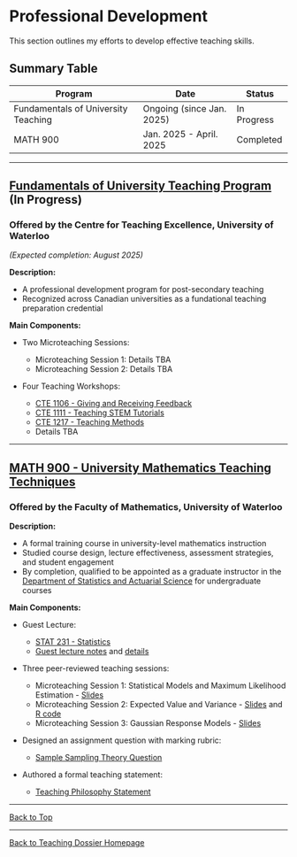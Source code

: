 <a name="top"></a>
# Professional Development

This section outlines my efforts to develop effective teaching skills.

## Summary Table

| Program                                    | Date           | Status           |
|---------------------------------------------|----------------|------------------|
| Fundamentals of University Teaching         | Ongoing (since Jan. 2025) | In Progress|
| MATH 900                                    | Jan. 2025 - April. 2025| Completed|


---

## [Fundamentals of University Teaching Program](https://uwaterloo.ca/centre-for-teaching-excellence/support-graduate-students/fundamentals-university-teaching-program) (In Progress)
### Offered by the Centre for Teaching Excellence, University of Waterloo

*(Expected completion: August 2025)*

**Description:** 
- A professional development program for post-secondary teaching
- Recognized across Canadian universities as a fundational teaching preparation credential

**Main Components:**

- Two Microteaching Sessions:
  - Microteaching Session 1: Details TBA
  - Microteaching Session 2: Details TBA
  
- Four Teaching Workshops:
  - [CTE 1106 - Giving and Receiving Feedback](https://uwaterloo.ca/centre-for-teaching-excellence/events/giving-and-receiving-feedback-cte1106-16)
  - [CTE 1111 - Teaching STEM Tutorials](https://uwaterloo.ca/centre-for-teaching-excellence/events/teaching-stem-tutorials-cte1111-14)
  - [CTE 1217 - Teaching Methods](https://uwaterloo.ca/centre-for-teaching-excellence/events/teaching-methods-cte1217-31)
  - Details TBA

---

## [MATH 900 - University Mathematics Teaching Techniques](https://uwaterloo.ca/academic-calendar/graduate-studies/catalog#/courses/Byb2Q54mth)
### Offered by the Faculty of Mathematics, University of Waterloo

**Description:**
- A formal training course in university-level mathematics instruction
- Studied course design, lecture effectiveness, assessment strategies, and student engagement
- By completion, qualified to be appointed as a graduate instructor in the [Department of Statistics and Actuarial Science](https://uwaterloo.ca/statistics-and-actuarial-science/) for undergraduate courses

**Main Components:**

- Guest Lecture:
  - [STAT 231 - Statistics](https://uwaterloo.ca/academic-calendar/undergraduate-studies/catalog#/courses/HJHyWKEmth)
  - [Guest lecture notes](./materials/STAT231-Guest-Lecture-Notes.pdf) and [details](./materials/STAT231-guest-lecture-details.pdf)

- Three peer-reviewed teaching sessions:
  - Microteaching Session 1: Statistical Models and Maximum Likelihood Estimation - [Slides](./materials/Microteaching-1-MATH900.pdf)
  - Microteaching Session 2: Expected Value and Variance - [Slides](./materials/Microteaching-2-MATH900.pdf) and [R code](./materials/Microteaching-2-Visualizing-Mean-and-Variance.R)
  - Microteaching Session 3: Gaussian Response Models - [Slides](./materials/Microteaching-3-MATH900.pdf)

- Designed an assignment question with marking rubric:
  - [Sample Sampling Theory Question](./materials/Sample-Sampling-Theory-Assignment-Question-with-Grading-Scheme.pdf)

- Authored a formal teaching statement:
  - [Teaching Philosophy Statement](philosophy.md)

---
[Back to Top](#top)

---
[Back to Teaching Dossier Homepage](./README.md)

  


  
